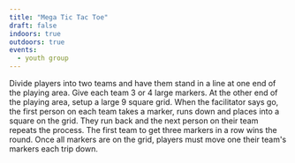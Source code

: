 ```yaml
---
title: "Mega Tic Tac Toe"
draft: false
indoors: true
outdoors: true
events:
  - youth group
---
```


Divide players into two teams and have them stand in a line at one end of the playing area. Give each team 3 or 4 large markers. At the other end of the playing area, setup a large 9 square grid. When the facilitator says go, the first person on each team takes a marker, runs down and places into a square on the grid. They run back and the next person on their team repeats the process. The first team to get three markers in a row wins the round. Once all markers are on the grid, players must move one their team's markers each trip down.
